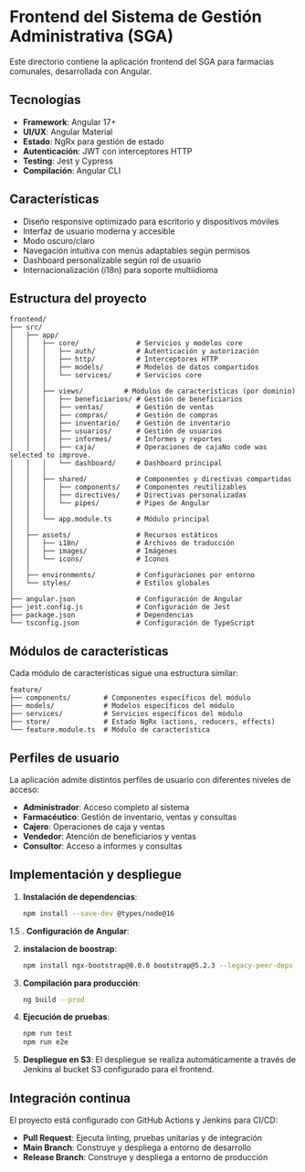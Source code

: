 # Frontend del Sistema de Gestión Administrativa (SGA)

Este directorio contiene la aplicación frontend del SGA para farmacias comunales, desarrollada con Angular.

## Tecnologías

- **Framework**: Angular 17+
- **UI/UX**: Angular Material
- **Estado**: NgRx para gestión de estado
- **Autenticación**: JWT con interceptores HTTP
- **Testing**: Jest y Cypress
- **Compilación**: Angular CLI

## Características

- Diseño responsive optimizado para escritorio y dispositivos móviles
- Interfaz de usuario moderna y accesible
- Modo oscuro/claro
- Navegación intuitiva con menús adaptables según permisos
- Dashboard personalizable según rol de usuario
- Internacionalización (i18n) para soporte multiidioma

## Estructura del proyecto

```
frontend/
├── src/
│   ├── app/
│   │   ├── core/              # Servicios y modelos core
│   │   │   ├── auth/          # Autenticación y autorización
│   │   │   ├── http/          # Interceptores HTTP
│   │   │   ├── models/        # Modelos de datos compartidos
│   │   │   └── services/      # Servicios core
│   │   │
│   │   ├── views/          # Módulos de características (por dominio)
│   │   │   ├── beneficiarios/ # Gestión de beneficiarios
│   │   │   ├── ventas/        # Gestión de ventas
│   │   │   ├── compras/       # Gestión de compras
│   │   │   ├── inventario/    # Gestión de inventario
│   │   │   ├── usuarios/      # Gestión de usuarios
│   │   │   ├── informes/      # Informes y reportes
│   │   │   ├── caja/          # Operaciones de cajaNo code was selected to improve.
│   │   │   └── dashboard/     # Dashboard principal
│   │   │
│   │   ├── shared/            # Componentes y directivas compartidas
│   │   │   ├── components/    # Componentes reutilizables
│   │   │   ├── directives/    # Directivas personalizadas
│   │   │   └── pipes/         # Pipes de Angular
│   │   │
│   │   └── app.module.ts      # Módulo principal
│   │
│   ├── assets/                # Recursos estáticos
│   │   ├── i18n/              # Archivos de traducción
│   │   ├── images/            # Imágenes
│   │   └── icons/             # Iconos
│   │
│   ├── environments/          # Configuraciones por entorno
│   └── styles/                # Estilos globales
│
├── angular.json               # Configuración de Angular
├── jest.config.js             # Configuración de Jest
├── package.json               # Dependencias
└── tsconfig.json              # Configuración de TypeScript
```

## Módulos de características

Cada módulo de características sigue una estructura similar:

```
feature/
├── components/        # Componentes específicos del módulo
├── models/            # Modelos específicos del módulo
├── services/          # Servicios específicos del módulo
├── store/             # Estado NgRx (actions, reducers, effects)
└── feature.module.ts  # Módulo de característica
```

## Perfiles de usuario

La aplicación admite distintos perfiles de usuario con diferentes niveles de acceso:

- **Administrador**: Acceso completo al sistema
- **Farmacéutico**: Gestión de inventario, ventas y consultas
- **Cajero**: Operaciones de caja y ventas
- **Vendedor**: Atención de beneficiarios y ventas
- **Consultor**: Acceso a informes y consultas

## Implementación y despliegue

1. **Instalación de dependencias**:
   ```bash
   npm install --save-dev @types/node@16
   ```
1.5 . **Configuración de Angular**:

2. **instalacion de boostrap**:
   ```bash
   npm install ngx-bootstrap@8.0.0 bootstrap@5.2.3 --legacy-peer-deps
   ```

3. **Compilación para producción**:
   ```bash
   ng build --prod
   ```

4. **Ejecución de pruebas**:
   ```bash
   npm run test
   npm run e2e
   ```

5. **Despliegue en S3**:
   El despliegue se realiza automáticamente a través de Jenkins al bucket S3 configurado para el frontend.

## Integración continua

El proyecto está configurado con GitHub Actions y Jenkins para CI/CD:

- **Pull Request**: Ejecuta linting, pruebas unitarias y de integración
- **Main Branch**: Construye y despliega a entorno de desarrollo
- **Release Branch**: Construye y despliega a entorno de producción 
